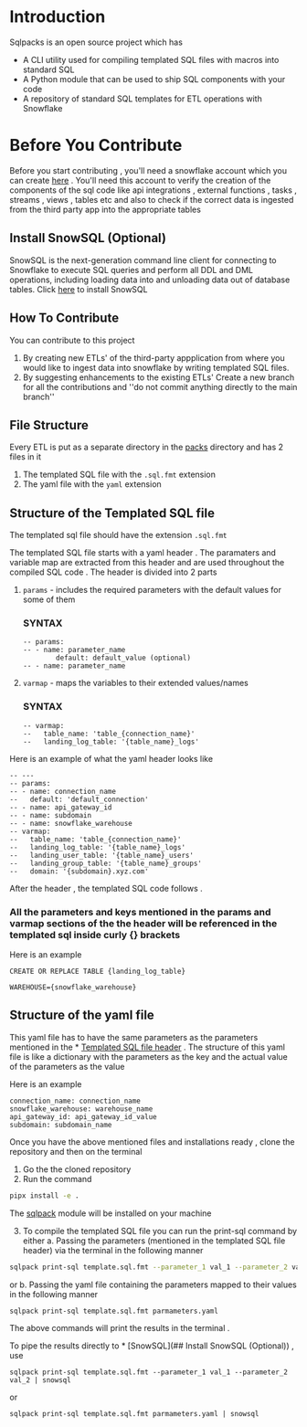 # Introduction
Sqlpacks is an open source project which has 
 - A CLI utility used for compiling templated SQL files with macros into standard SQL  
 - A Python module that can be used to ship SQL components with your code
 - A repository of standard SQL templates for ETL operations with Snowflake 

# Before You Contribute
Before you start contributing , you'll need a snowflake account which you can create [here](https://signup.snowflake.com) . You'll need this account to verify the creation of the components of the sql code like api integrations , external functions , tasks , streams , views , tables etc and also to check if the correct data is ingested from the third party app
into the appropriate tables

## Install SnowSQL (Optional)
SnowSQL is the next-generation command line client for connecting to Snowflake to execute SQL queries and perform all DDL and DML operations, including loading data into and unloading data out of database tables.
Click [here](https://docs.snowflake.com/en/user-guide/snowsql-install-config.html) to install SnowSQL



## How To Contribute
You can contribute to this project 
1. By creating new ETLs' of the third-party appplication from where you would like to ingest data into snowflake by writing templated SQL files.
2. By suggesting enhancements to the existing ETLs' 
Create a new branch for all the contributions and ''do not commit anything directly to the main branch''  

## File Structure
Every ETL is put as a separate directory in the [packs](packs) directory and has 2 files in it
1. The templated SQL file with the ``.sql.fmt`` extension
2. The yaml file with the ``yaml`` extension

Structure of the Templated SQL file
-----------------------------------

The templated sql file should have the extension `.sql.fmt`

The templated SQL file starts with a yaml header . The paramaters and variable map are extracted from this header and are used throughout the compiled SQL code . 
The header is divided into 2 parts 
1. `params` - includes the required parameters with the default values for some of them 
    ### SYNTAX
    ```
    -- params:
    -- - name: parameter_name
            default: default_value (optional) 
    -- - name: parameter_name 
    ```

2. `varmap` - maps the variables to their extended values/names
    ### SYNTAX
    ```
    -- varmap:
    --   table_name: 'table_{connection_name}'
    --   landing_log_table: '{table_name}_logs'
    ```

Here is an example of what the yaml header looks like
```
-- ---
-- params:
-- - name: connection_name
--   default: 'default_connection'
-- - name: api_gateway_id
-- - name: subdomain
-- - name: snowflake_warehouse
-- varmap:
--   table_name: 'table_{connection_name}'
--   landing_log_table: '{table_name}_logs'
--   landing_user_table: '{table_name}_users'
--   landing_group_table: '{table_name}_groups'
--   domain: '{subdomain}.xyz.com'
```

After the header , the templated SQL code follows .

### All the parameters and keys mentioned in the params and varmap sections of the the header will be referenced in the templated sql inside curly {} brackets 

Here is an example 
```
CREATE OR REPLACE TABLE {landing_log_table}

WAREHOUSE={snowflake_warehouse}
```

## Structure of the yaml file
This yaml file has to have the same parameters as the parameters mentioned in the * [Templated SQL file header](##Structure-of-the-Templated-SQL-file) . The structure of this yaml file is like a dictionary with the parameters as the key and the actual value of the parameters as the value

Here is an example
```
connection_name: connection_name
snowflake_warehouse: warehouse_name
api_gateway_id: api_gateway_id_value
subdomain: subdomain_name
```

Once you have the above mentioned files and installations ready , clone the repository and then on the terminal
1. Go the the cloned repository
2. Run the command 
  ```zsh
  pipx install -e .
  ```
  The [sqlpack](sqlpack) module will be installed on your machine 

3. To compile the templated SQL file you can run the print-sql command by either
   a. Passing the parameters (mentioned in the templated SQL file header) via the terminal in the following manner
```zsh
sqlpack print-sql template.sql.fmt --parameter_1 val_1 --parameter_2 val_2
```
or
  b. Passing the yaml file containing the parameters mapped to their values in the following manner
```zsh
sqlpack print-sql template.sql.fmt parmameters.yaml
```
The above commands will print the results in the terminal .

To pipe the results directly to * [SnowSQL](## Install SnowSQL (Optional)) , use
```
sqlpack print-sql template.sql.fmt --parameter_1 val_1 --parameter_2 val_2 | snowsql
```
or
```
sqlpack print-sql template.sql.fmt parmameters.yaml | snowsql
```
